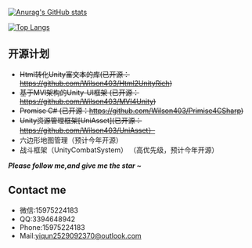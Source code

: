 [![Anurag's GitHub stats](https://github-readme-stats.vercel.app/api?username=Wilson403)](https://github.com/anuraghazra/github-readme-stats)

[![Top Langs](https://github-readme-stats.vercel.app/api/top-langs/?username=Wilson403)](https://github.com/Wilson403/github-readme-stats)
## 开源计划
* ~~Html转化Unity富文本的库(已开源：https://github.com/Wilson403/Html2UnityRich)~~
* ~~基于MVI架构的Unity-UI框架 (已开源：https://github.com/Wilson403/MVI4Unity)~~
* ~~Promise C# (已开源：https://github.com/Wilson403/Primise4CSharp)~~
* ~~Unity资源管理框架[UniAsset](已开源：https://github.com/Wilson403/UniAsset）~~
* 六边形地图管理（预计今年开源）
* 战斗框架（UnityCombatSystem） （高优先级，预计今年开源）

<i><b>Please follow me,and give me the star ~</b></i>

## Contact me
* 微信:15975224183
* QQ:3394648942
* Phone:15975224183
* Mail:yiqun2529092370@outlook.com

